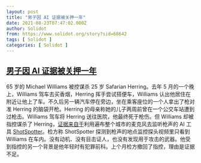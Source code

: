 ```yaml
---
layout: post
title: "男子因 AI 证据被关押一年"
date: 2021-08-23T07:47:02.000Z
author: Solidot
from: https://www.solidot.org/story?sid=68642
tags: [ Solidot ]
categories: [ Solidot ]
---
```

<!--1629704822000-->
[男子因 AI 证据被关押一年](https://www.solidot.org/story?sid=68642)
------

<div>
65 岁的 Michael Williams 被控谋杀 25 岁 Safarian Herring。去年 5 月的一个晚上，Williams 驾车去买香烟，Herring 挥手尝试搭便车，Williams 认出他居住在附近让他上了车。不久后另一辆汽车停在旁边，坐在乘客座位的一个人拿出了枪对准 Herring 的脑袋开枪。Herring 的母亲称她的儿子两周前曾在一个公交车站遭到过枪击。Williams 驾车将 Herring 送往医院，他最终死于枪伤。但 Williams 却被指控谋杀了 Herring，<a href="https://www.theregister.com/2021/08/22/in_brief_ai/" target="_blank">证据来自于</a>利用遍布整个城市的麦克风去监听枪声的 AI 工具 <a href="https://www.shotspotter.com/system/content-uploads/ShotSpotter_Fact_Sheet_-_final_draft_12.13.pdf" target="_blank">ShotSpotter</a>。检方称 ShotSpotter 探测到枪声的地点监控探头视频里只看到 Williams 在车内。没有动机、没有目击证人，也没有发现用于攻击的武器。他受到指控的另一个背景是他年轻时有犯罪前科。上个月检方撤回了指控，理由是证据不足。
</div>
